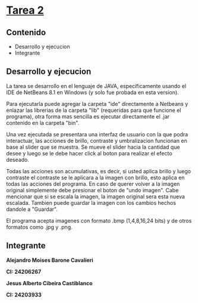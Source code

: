 # [Tarea 2](https://github.com/alejandrombc/Tarea2_PDI)

## Contenido
* Desarrollo y ejecucion
* Integrante

## Desarrollo y ejecucion
La tarea se desarrollo en el lenguaje de JAVA, especificamente usando el IDE de NetBeans 8.1 en Windows (y solo fue probada en esta version).

Para ejecutarla puede agregar la carpeta "ide" directamente a Netbeans y enlazar las librerias de la carpeta "lib" (requeridas para que funcione el programa), otra forma mas sencilla es ejecutar directamente el .jar contenido en la carpeta "bin".

Una vez ejecutada se presentara una interfaz de usuario con la que podra interactuar, las acciones de brillo, contraste y umbralizacion funcionan en base al slider que se muestra. Se mueve el slider hacia la cantidad que desee y luego se le debe hacer click al boton para realizar el efecto deseado.

Todas las acciones son acumulativas, es decir, si usted aplica brillo y luego contraste el contraste se le aplicara a la imagen con brillo, esto aplica en todas las acciones del programa. En caso de querer volver a la imagen original simplemente debe presionar el boton de "undo imagen". Cabe mencionar que si se escala la imagen, la imagen original sera esta nueva escalada. Tambien puede guardar la imagen con los cambios hechos dandole a "Guardar".

El programa acepta imagenes con formato .bmp (1,4,8,16,24 bits) y de otros formatos como .jpg y .png.

## Integrante

**Alejandro Moises Barone Cavalieri**

**CI: 24206267**

**Jesus Alberto Cibeira Castiblanco**

**CI: 24203933**